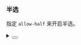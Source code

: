 ### 半选

指定 `allow-half` 来开启半选。

<div class="cell-demo vp-raw">
  <yc-rate
    :default-value="2.5"
    allow-half />
</div>

<details>
<summary>
 <button class="code-btn"  >
    <icon-code />
 </button>
</summary>

```vue
<template>
  <yc-rate
    :default-value="2.5"
    allow-half />
</template>
```

</details>
